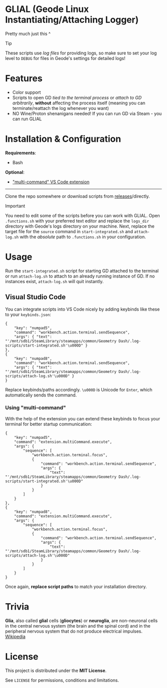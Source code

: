 # GLIAL (Geode Linux Instantiating/Attaching Logger)
Pretty much just this ^

> [!TIP]
> These scripts use _log files_ for providing logs, so make sure to set your log level to `DEBUG` for files in Geode's settings for detailed logs!

# Features
- Color support
- Scripts to open GD _tied to the terminal process_ or _attach to GD arbitrarily_, **without** affecting the process itself (meaning you can terminate/reattach the log whenever you want)
- NO Wine/Proton shenanigans needed! If you can run GD via Steam - you can run GLIAL

# Installation & Configuration
**Requirements**:
- Bash

**Optional**:
- ["multi-command" VS Code extension](https://marketplace.visualstudio.com/items?itemName=ryuta46.multi-command)

---

Clone the repo somewhere or download scripts from [releases](https://github.com/Fryy55/glial/releases)/directly.

> [!IMPORTANT]
> You need to edit some of the scripts before you can work with GLIAL.
> Open `.functions.sh` with your preferred text editor and replace the `logs_dir` directory with Geode's logs directory on your machine.
> Next, replace the target file for the `source` command in `start-integrated.sh` and `attach-log.sh` with the _absolute_ path to `.functions.sh` in your configuration.

# Usage
Run the `start-integrated.sh` script for starting GD attached to the terminal or run `attach-log.sh` to attach to an already running instance of GD. If no instances exist, `attach-log.sh` will quit instantly.

## Visual Studio Code
You can integrate scripts into VS Code nicely by adding keybinds like these to your `keybinds.json`:
```
{
    "key": "numpad5",
    "command": "workbench.action.terminal.sendSequence",
    "args": { "text": "'/mnt/sdb1/SteamLibrary/steamapps/common/Geometry Dash/.log-scripts/start-integrated.sh'\u000D" }
},
{
    "key": "numpad8",
    "command": "workbench.action.terminal.sendSequence",
    "args": { "text": "'/mnt/sdb1/SteamLibrary/steamapps/common/Geometry Dash/.log-scripts/attach-log.sh'\u000D" }
}
```
Replace keybinds/paths accordingly. `\u000D` is Unicode for `Enter`, which automatically sends the command.

### Using "multi-command"
With the help of the extension you can extend these keybinds to focus your terminal for better startup communication:

```
{
    "key": "numpad5",
    "command": "extension.multiCommand.execute",
    "args": {
        "sequence": [
            "workbench.action.terminal.focus",
            {
                "command": "workbench.action.terminal.sendSequence",
                "args": {
                    "text": "'/mnt/sdb1/SteamLibrary/steamapps/common/Geometry Dash/.log-scripts/start-integrated.sh'\u000D"
                }
            }
        ]
    }
},
{
    "key": "numpad8",
    "command": "extension.multiCommand.execute",
    "args": {
        "sequence": [
            "workbench.action.terminal.focus",
            {
                "command": "workbench.action.terminal.sendSequence",
                "args": {
                    "text": "'/mnt/sdb1/SteamLibrary/steamapps/common/Geometry Dash/.log-scripts/attach-log.sh'\u000D"
                }
            }
        ]
    }
}
```

Once again, **replace script paths** to match your installation directory.

# Trivia
**Glia**, also called **glial** cells (**gliocytes**) or **neuroglia**, are non-neuronal cells in the central nervous system (the brain and the spinal cord) and in the peripheral nervous system that do not produce electrical impulses. [Wikipedia](https://en.wikipedia.org/wiki/Glia#:~:text=Glia%2C%20also%20called%20glial%20cells%20(gliocytes)%20or%20neuroglia%2C%20are%20non%2Dneuronal%20cells%20in%20the%20central%20nervous%20system%20(the%20brain%20and%20the%20spinal%20cord)%20and%20in%20the%20peripheral%20nervous%20system%20that%20do%20not%20produce%20electrical%20impulses.)

# License
This project is distributed under the **MIT License**.

See `LICENSE` for permissions, conditions and limitations.
